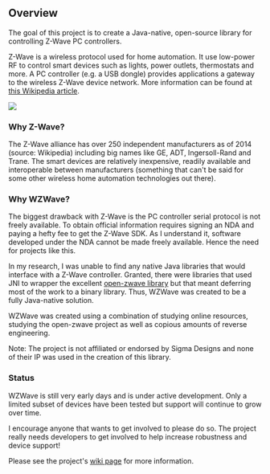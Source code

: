 ## Overview

The goal of this project is to create a Java-native, open-source library for controlling Z-Wave
PC controllers.

Z-Wave is a wireless protocol used for home automation. It use low-power RF to control smart devices such as
lights, power outlets, thermostats and more. A PC controller (e.g. a USB dongle) provides applications a gateway
to the wireless Z-Wave device network. More information can be found at
[this Wikipedia article](http://en.wikipedia.org/wiki/Z-Wave).

![](https://raw.githubusercontent.com/whizzosoftware/WZWave/master/wzwave.jpg)

### Why Z-Wave?

The Z-Wave alliance has over 250 independent manufacturers as of 2014 (source: Wikipedia) including big names like
GE, ADT, Ingersoll-Rand and Trane. The smart devices are relatively inexpensive, readily available and interoperable
between manufacturers (something that can't be said for some other wireless home automation technologies out there).

### Why WZWave?

The biggest drawback with Z-Wave is the PC controller serial protocol is not freely available. To obtain official
information requires signing an NDA and paying a hefty fee to get the Z-Wave SDK. As I understand it, software
developed under the NDA cannot be made freely available. Hence the need for projects like this.

In my research, I was unable to find any native Java libraries that would interface with a Z-Wave controller. Granted,
there were libraries that used JNI to wrapper the excellent
[open-zwave library](https://code.google.com/p/open-zwave/) but that meant deferring most of the work to a binary
library. Thus, WZWave was created to be a fully Java-native solution.

WZWave was created using a combination of studying online resources, studying the open-zwave project as well as
copious amounts of reverse engineering.

Note: The project is not affiliated or endorsed by Sigma Designs and none of their IP was used in the creation of this
library.

### Status

WZWave is still very early days and is under active development. Only a limited subset of devices have been tested
but support will continue to grow over time.

I encourage anyone that wants to get involved to please do so. The project really needs developers to get involved
to help increase robustness and device support!

Please see the project's [wiki page](https://whizzosoftware.atlassian.net/wiki/display/WZWAV/WZWave+Home) for more
information.

